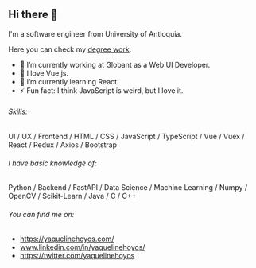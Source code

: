 ## Hi there 👋

I'm a software engineer from University of Antioquia.

Here you can check my [degree work](http://bibliotecadigital.udea.edu.co/handle/10495/15470).

- 🏢 I’m currently working at Globant as a Web UI Developer.
- 💚 I love Vue.js.
- 🌱 I’m currently learning React.
- ⚡ Fun fact: I think JavaScript is weird, but I love it.

###### Skills:

UI / UX / Frontend / HTML / CSS / JavaScript / TypeScript / Vue / Vuex / React / Redux / Axios / Bootstrap

###### I have basic knowledge of:

Python / Backend / FastAPI / Data Science / Machine Learning / Numpy / OpenCV / Scikit-Learn / Java / C / C++

###### You can find me on: 
- https://yaquelinehoyos.com/
- www.linkedin.com/in/yaquelinehoyos/
- https://twitter.com/yaquelinehoyos

